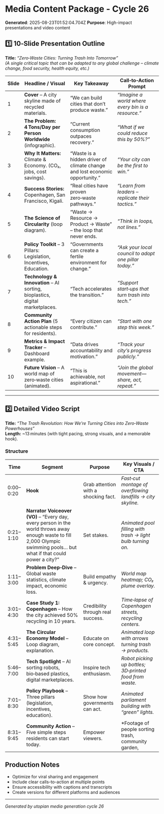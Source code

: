 # Media Content Package - Cycle 26

**Generated**: 2025-08-23T01:52:04.704Z
**Purpose**: High-impact presentations and video content

## 1️⃣ 10‑Slide Presentation Outline  
**Title:** *“Zero‑Waste Cities: Turning Trash Into Tomorrow”*  
*(A single critical topic that can be adapted to any global challenge – climate change, food security, health equity, etc.)*

| Slide | Headline / Visual | Key Takeaway | Call‑to‑Action Prompt |
|-------|-------------------|--------------|----------------------|
| 1 | **Cover** – A city skyline made of recycled materials. | “We can build cities that don’t produce waste.” | *“Imagine a world where every bin is a resource.”* |
| 2 | **The Problem: 4 Tons/Day per Person Worldwide** (infographic). | “Current consumption outpaces recovery.” | *“What if we could reduce this by 50%?”* |
| 3 | **Why It Matters:** Climate & Economy. (CO₂, jobs, cost savings). | “Waste is a hidden driver of climate change and lost economic opportunity.” | *“Your city can be the first to win.”* |
| 4 | **Success Stories:** Copenhagen, San Francisco, Kigali. | “Real cities have proven zero‑waste pathways.” | *“Learn from leaders – replicate their tactics.”* |
| 5 | **The Science of Circularity** (loop diagram). | “Waste → Resource → Product → Waste” – the loop that never ends. | *“Think in loops, not lines.”* |
| 6 | **Policy Toolkit** – 3 Pillars: Legislation, Incentives, Education. | “Governments can create a fertile environment for change.” | *“Ask your local council to adopt one pillar today.”* |
| 7 | **Technology & Innovation** – AI sorting, bioplastics, digital marketplaces. | “Tech accelerates the transition.” | *“Support start‑ups that turn trash into tech.”* |
| 8 | **Community Action Plan** (5 actionable steps for residents). | “Every citizen can contribute.” | *“Start with one step this week.”* |
| 9 | **Metrics & Impact Tracker** – Dashboard example. | “Data drives accountability and motivation.” | *“Track your city’s progress publicly.”* |
|10| **Future Vision** – A world map of zero‑waste cities (animated). | “This is achievable, not aspirational.” | *“Join the global movement—share, act, repeat.”* |

---

## 2️⃣ Detailed Video Script  
**Title:** *“The Trash Revolution: How We’re Turning Cities into Zero‑Waste Powerhouses”*  
**Length:** ~13 minutes (with tight pacing, strong visuals, and a memorable hook).  

### Structure

| Time | Segment | Purpose | Key Visuals / CTA |
|------|---------|---------|-------------------|
| 0:00–0:20 | **Hook** | Grab attention with a shocking fact. | *Fast‑cut montage of overflowing landfills → city skyline.* |
| 0:21–1:10 | **Narrator Voiceover (VO)** – “Every day, every person in the world throws away enough waste to fill 2,000 Olympic swimming pools… but what if that could power a city?” | Set stakes. | *Animated pool filling with trash → light bulb turning on.* |
| 1:11–3:00 | **Problem Deep‑Dive** – Global waste statistics, climate impact, economic loss. | Build empathy & urgency. | *World map heatmap; CO₂ plume overlay.* |
| 3:01–4:30 | **Case Study 1: Copenhagen** – How the city achieved 50% recycling in 10 years. | Credibility through real success. | *Time‑lapse of Copenhagen streets, recycling centers.* |
| 4:31–5:45 | **The Circular Economy Model** – Loop diagram, explanation. | Educate on core concept. | *Animated loop with arrows turning trash → products.* |
| 5:46–7:00 | **Tech Spotlight** – AI sorting robots, bio‑based plastics, digital marketplaces. | Inspire tech enthusiasm. | *Robot picking up bottles; 3D‑printed food from waste.* |
| 7:01–8:30 | **Policy Playbook** – Three pillars (legislation, incentives, education). | Show how governments can act. | *Animated parliament building with “green” lights.* |
| 8:31–9:45 | **Community Action** – Five simple steps residents can start today. | Empower viewers. | *Footage of people sorting trash, community garden,

## Production Notes
- Optimize for viral sharing and engagement
- Include clear calls-to-action at multiple points
- Ensure accessibility with captions and transcripts
- Create versions for different platforms and audiences

---
*Generated by utopian media generation cycle 26*
